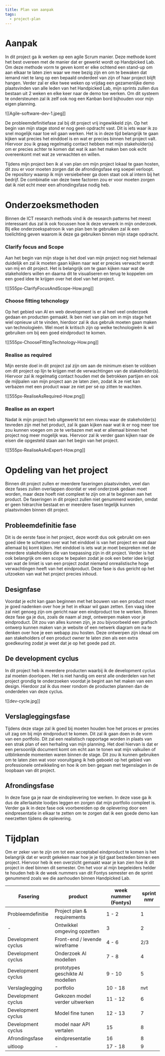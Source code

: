 ```yaml
---
title: Plan van aanpak
tags:
  - project-plan
---
```

# Aanpak
In dit project ga ik werken op een agile Scrum manier. Deze methode komt het best overeen met de manier dat er gewerkt wordt op Handpicked Lab. Om deze methode vorm te geven komt er elke ochtend een stand-up om aan elkaar te laten zien waar we mee bezig zijn en om te bewaken dat iemand niet te lang op een bepaald onderdeel van zijn of haar project blijft hangen. Verder zal er elke twee weken op vrijdag een gezamenlijke demo plaatsvinden van alle leden van het Handpicked Lab, mijn sprints zullen dus bestaan uit 2 weken en elke keer naar de demo toe werken. Om dit systeem te ondersteunen zal ik zelf ook nog een Kanban bord bijhouden voor mijn eigen planning.

![[Agile-software-dev-1.jpeg]]

De probleemdefinitiefase zal bij dit project vrij ingewikkeld zijn. Op het begin van mijn stage stond er nog geen opdracht vast. Dit is iets waar ik zo snel mogelijk naar toe wil gaan werken. Het is in deze tijd belangrijk te gaan kijken wat precies het einddoel is en wat er precies binnen het project valt. Hiervoor zou ik graag regelmatig contact hebben met mijn stakeholder(s) om er precies achter te komen dat wat ik aan het maken ben ook echt overeenkomt met wat ze verwachten en willen.

Tijdens mijn project ben ik al van plan om mijn project lokaal te gaan hosten, dit zou er voor moeten zorgen dat de afrondingsfase erg soepel verloopt. De repository waarop ik mijn versiebeheer ga doen staat ook al intern bij het bedrijf. De combinatie van deze twee factoren zou er voor moeten zorgen dat ik niet echt meer een afrondingsfase nodig heb.

# Onderzoeksmethoden
Binnen de ICT research methods vind ik de research patterns het meest interessant dus zal ik ook focussen hoe ik deze verwerk in mijn onderzoek. Bij elke onderzoekspatroon ik van plan ben te gebruiken zal ik een toelichting geven waarom ik deze ga gebruiken binnen mijn stage opdracht.

### Clarify focus and Scope
Aan het begin van mijn stage is het doel van mijn project nog niet helemaal duidelijk en zal ik moeten gaan kijken naar wat er precies verwacht wordt van mij en dit project. Het is belangrijk om te gaan kijken naar wat de stakeholders willen en daarna dit te visualiseren en terug te koppelen om een goed idee te krijgen over het doel van het project.

![[555px-ClarifyFocusAndScope-How.png]]

### Choose fitting tehcnology
Op het gebied van AI en web development is er al heel veel onderzoek gedaan en producten gemaakt. Ik ben niet van plan om in mijn stage het wiel opnieuw uit te vinden, hierdoor zal ik dus gebruik moeten gaan maken van technologieën. Wel moet ik kritisch zijn op welke technologieën ik wil gebruiken om bij een goed eindproduct te komen. 

![[555px-ChooseFittingTechnology-How.png]]

### Realise as required
Mijn eerste doel in dit project zal zijn om aan de minimum eisen te voldoen om dit project op lijn te krijgen met de verwachtingen van de stakeholder(s). Hiervoor zal ik regelmatig contact houden met de betrokken partijen en ook de mijlpalen van mijn project aan ze laten zien, zodat ik ze niet kan verbazen met een product waar ze niet per sé op zitten te wachten.

![[555px-RealiseAsRequired-How.png]]

### Realise as an expert
Nadat ik mijn project heb uitgewerkt tot een niveau waar de stakeholder(s) tevreden zijn met het product, zal ik gaan kijken naar wat ik er nog meer toe zou kunnen voegen om ze te verbazen met wat er allemaal binnen het project nog meer mogelijk was. Hiervoor zal ik verder gaan kijken naar de eisen die opgesteld staan aan het begin van het project.

![[555px-RealiseAsAnExpert-How.png]]


# Opdeling van het project
Binnen dit project zullen er meerdere faseringen plaatsvinden, veel dan deze fases zullen overlappen doordat er veel onderzoek gedaan moet worden, maar deze hoeft niet compleet te zijn om al te beginnen aan het product. De faseringen in dit project zullen niet genummerd worden, omdat er geen hiërarchie bestaat en er meerdere fasen tegelijk kunnen plaatsvinden binnen dit project.

## Probleemdefinitie fase
Dit is de eerste fase in het project, deze wordt dus ook gebruikt om een goed idee te schetsen over wat het einddoel is van het project en wat daar allemaal bij komt kijken. Het einddoel is iets wat je moet bespreken met de meerdere stakeholders die van toepassing zijn in dit project. Verder is het ook belangrijk om een scope te bepalen zodat je ook een beter idee krijgt van wat de limiet is van een project zodat niemand onrealistische hoge verwachtingen heeft van het eindproduct. Deze fase is dus gericht op het uitzoeken van wat het project precies inhoud.

## Designfase
Voordat je echt kan gaan beginnen met het bouwen van een product moet je goed nadenken over hoe je het in elkaar wil gaan zetten. Een vaag idee zal niet genoeg zijn om gericht naar een eindproduct toe te werken. Binnen deze fase ga je dus, zoals de naam al zegt, ontwerpen maken voor je eindproduct. Dit zou van alles kunnen zijn, je zou bijvoorbeeld een grafisch ontwerp kunnen maken van je website of een netwerk diagram om na te denken over hoe je een webapp zou hosten. Deze ontwerpen zijn ideaal om aan stakeholders of een product owner te laten zien als een extra goedkeuring zodat je weet dat je op het goede pad zit. 

## De development cyclus
In dit project heb ik meerdere producten waarbij ik de development cyclus zal moeten doorlopen. Het is niet handig om eerst alle onderdelen van het project grondig te onderzoeken voordat je begint aan het maken van een design. Hierdoor zal ik dus meer rondom de  producten plannen dan de onderdelen van deze cyclus.

![[dev-cycle.jpg]]

## Verslagleggingsfase
Tijdens deze stage zal ik goed bij moeten houden hoe het proces er precies uit zag om bij mijn eindproduct te komen. Dit zal ik gaan doen in de vorm van een portfolio. Dit zal een realistisch rapportage worden in plaats van een strak plan of een herhaling van mijn planning. Het doel hiervan is dat er een persoonlijk document komt om echt aan te tonen wat mijn valkuilen of uitblinkende momenten waren binnen de stage. Dit zou ik kunnen gebruiken om te laten zien wat voor vooruitgang ik heb geboekt op het gebied van professionele ontwikkeling en hoe ik om ben gegaan met tegenslagen in de loopbaan van dit project.

## Afrondingsfase
In deze fase ga je naar de eindoplevering toe werken. In deze vase ga ik dus de allerlaatste loodjes leggen en zorgen dat mijn portfolio compleet is. Verder ga ik in deze fase ook voorbereiden op de oplevering door een eindpresentatie in elkaar te zetten om te zorgen dat ik een goede demo kan neerzetten tijdens de oplevering.

# Tijdplan
Om er zeker van te zijn om tot een acceptabel eindproduct te komen is het belangrijk dat er wordt gekeken naar hoe je je tijd gaat besteden binnen een project. Hiervoor heb ik een overzicht gemaakt waar je kan zien hoe ik dit project in deel binnen dit semester. Om het voor al mijn begeleiders helder te houden heb ik de week nummers van dit Fontys semester en de sprint genummerd zoals we die aanhouden binnen Handpicked Lab.

| Fasering           | product                          | week nummer (Fontys) | sprint nmr |
| ------------------ | -------------------------------- | -------------------- | ---------- |
| Probleemdefinitie  | Project plan & requirements      | 1 - 2                | 1          |
| -                  | Ontwikkel omgeving opzetten      | 3                    | 2          |
| Development cyclus | Front-end / levende wireframe    | 4 - 6                | 2/3        |
| Development cyclus | Onderzoek AI modellen            | 7 - 8                | 4          |
| Development cyclus | prototypes geschikte AI modellen | 9 - 10               | 5          |
| Verslaglegging     | portfolio                        | 10 - 18              | nvt        |
| Development cyclus | Gekozen model verder uitwerken   | 11 - 12              | 6          |
| Development cyclus | Model fine tunen                 | 12 - 13              | 7          |
| Development cyclus | model naar API vertalen          | 15                   | 8          |
| Afrondingsfase     | eindpresentatie                  | 16                   | 8          |
| uitloop            | -                                | 17 - 18              | 9          |
